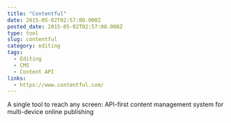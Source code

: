 ```yaml
---
title: "Contentful"
date: 2015-05-02T02:57:00.000Z
posted_date: 2015-05-02T02:57:00.000Z
type: tool
slug: contentful
category: editing
tags:
  - Editing
  - CMS
  - Content API
links:
  - https://www.contentful.com/
---
```

A single tool to reach any screen: API-first content management system for multi-device online publishing




